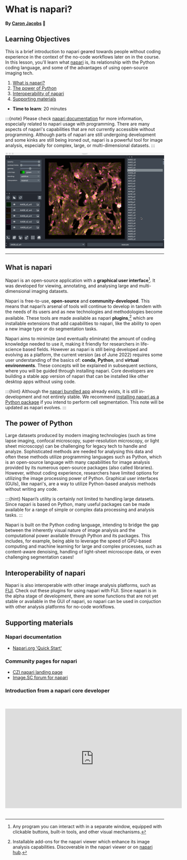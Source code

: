 What is napari?
=======================
**By [Caron Jacobs](https://chanzuckerberg.github.io/napari-segmentation-workshop/preface/whomadethis.html#caron-jacobs) 🔬**
## Learning Objectives

This is a brief introduction to napari geared towards people without coding experience in the context of the no-code workflows later on in the course. In this lesson, you'll learn what [napari](https://www.napari.org) is, its relationship with the Python coding language, and some of the advantages of using open-source imaging tech. 

1.  [What is napari?](https://chanzuckerberg.github.io/napari-segmentation-workshop/onboard/whatisnapari.html#what-is-napari)
2.  [The power of Python](https://chanzuckerberg.github.io/napari-segmentation-workshop/onboard/whatisnapari.html#the-power-of-python)
3.  [Interoperability of napari](https://chanzuckerberg.github.io/napari-segmentation-workshop/onboard/whatisnapari.html#interoperability-of-napari)
4.  [Supporting materials](https://chanzuckerberg.github.io/napari-segmentation-workshop/onboard/whatisnapari.html#supporting-materials)

- **Time to learn**: 20 minutes

:::{note}
Please check [napari documentation](https://napari.org/tutorials/start_index.html) for more information, especially related to napari usage with programming. There are many aspects of napari's capabilities that are not currently accessible without programming. Although parts of napari are still undergoing development and some kinks are still being ironed out, napari is a powerful tool for image analysis, especially for complex, large, or multi-dimensional datasets.
:::

![Picture of art installation of networked cables](images/napari-viewer.gif)

---

## What is napari

Napari is an open-source application with a **graphical user interface**[^mynote]. It was developed for viewing, annotating, and analysing large and multi-dimensional imaging datasets. 

[^mynote]: Any program you can interact with in a separate window, equipped with clickable buttons, built-in tools, and other visual mechanisms.

Napari is free-to-use, **open-source** and **community-developed**. This means that napari’s arsenal of tools will continue to develop in tandem with the needs of its users and as new technologies and methodologies become available. These tools are made available as napari **plugins**,[^mynote2] which are installable extensions that add capabilities to napari, like the ability to open a new image type or do segmentation tasks. 

[^mynote2]: Installable add-ons for the napari viewer which enhance its image analysis capabilities. Discoverable in the napari viewer or on [napari hub](https://www.napari-hub.org). 


Napari aims to minimize (and eventually eliminate) the amount of coding knowledge needed to use it, making it friendly for researchers in life-science based fields. However as napari is still being developed and evolving as a platform, the current version (as of June 2022) requires some user understanding of the basics of: **conda**, **Python**, and **virtual environments**. These concepts will be explained in subsequent sections, where you will be guided through installing napari. Core developers are building a stable app version of napari that can be installed like other desktop apps without using code. 

:::{hint}
Although the [napari bundled app](https://napari.org/stable/tutorials/fundamentals/installation.html#install-as-a-bundled-app) already exists, it is still in-development and not entirely stable. We recommend [installing napari as a Python package](https://napari.org/stable/tutorials/fundamentals/installation.html#prerequisites-for-installing-napari-as-a-python-package) if you intend to perform cell segmentation. This note will be updated as napari evolves.
:::

## The power of Python

Large datasets produced by modern imaging technologies (such as time lapse imaging, confocal microscopy, super-resolution microscopy, or light sheet microscopy) can be challenging for legacy tech to handle and analyze. Sophisticated methods are needed for analysing this data and often these methods utilize programming languages such as Python, which is an open-source language with many capabilities for image analysis provided by its numerous open-source packages (also called libraries). However, without coding experience, researchers have limited options for utilizing the image processing power of Python. Graphical user interfaces (GUIs), like napari's, are a way to utilize Python-based analysis methods without writing any code.

:::{hint}
Napari’s utility is certainly not limited to handling large datasets. Since napari is based on Python, many useful packages can be made available for a range of simple or complex data processing and analysis tasks.
:::

Napari is built on the Python coding language, intending to bridge the gap between the inherently visual nature of image analysis and the computational power available through Python and its packages. This includes, for example, being able to leverage the speed of GPU-based computing and machine learning for large and complex processes, such as content-aware denoising, handling of light-sheet microscope data, or even challenging segmentation cases! 

## Interoperability of napari

Napari is also interoperable with other image analysis platforms, such as [FIJI](https://imagej.net/software/fiji/). Check out these plugins <!-- which plugins? --> for using napari with FIJI. Since napari is in the alpha stage of development, there are some functions that are not yet stable or available in the GUI of napari, so napari can be used in conjuction with other analysis platforms for no-code workflows.

## Supporting materials

### Napari documentation

- [Napari.org 'Quick Start'](https://napari.org/tutorials/fundamentals/quick_start.html)

### Community pages for napari

- [CZI napari landing page](https://chanzuckerberg.com/napari-a-multi-dimensional-image-viewer-for-python/)
- [Image.SC forum for napari](https://forum.image.sc/tag/napari)

### Introduction from a napari core developer

<br><center><iframe width="560" height="315" src="https://www.youtube.com/embed/VXdFOcBCto4" title="YouTube video player" frameborder="0" allow="accelerometer; autoplay; clipboard-write; encrypted-media; gyroscope; picture-in-picture" allowfullscreen></iframe></center> <br>


